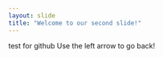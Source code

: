 ```yaml
---
layout: slide
title: "Welcome to our second slide!"
---
```

test for github
Use the left arrow to go back!
